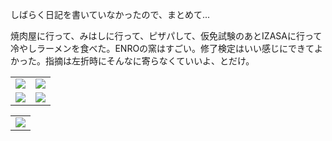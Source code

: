 しばらく日記を書いていなかったので、まとめて...

焼肉屋に行って、みはしに行って、ピザパして、仮免試験のあとIZASAに行って冷やしラーメンを食べた。ENROの窯はすごい。修了検定はいい感じにできてよかった。指摘は左折時にそんなに寄らなくていいよ、とだけ。

<table>
  <tr>
    <td><img class="top" src="https://photos.apkas.net/medium/202506/20250620-3X000564.webp" /></td>
    <td><img class="top" src="https://photos.apkas.net/medium/202506/20250621-X1VI0368.webp" /></td>
  </tr>
  <tr>
    <td><img class="middle" src="https://photos.apkas.net/medium/202506/20250622-X1VI0407.webp" /></td>
    <td><img class="middle" src="https://photos.apkas.net/medium/202506/20250622-X1VI0432.webp" /></td>
  </tr>
</table>
<table>
  <tr>
    <td><img class="bottom" src="https://photos.apkas.net/medium/202506/20250623-G3000475.webp" /></td>
  </tr>
</table>

